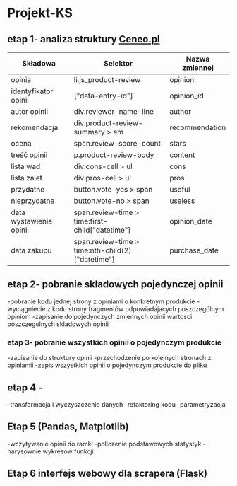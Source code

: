 # Projekt-KS
## etap 1- analiza struktury [Ceneo.pl](https://www.ceneo.pl/)
|Składowa                |Selektor                                         |Nazwa zmiennej|
|------------------------|-------------------------------------------------|--------------|
|opinia                  |li.js_product-review                             |opinion       |
|identyfikator opinii    |["data-entry-id"]                                |opinion_id    |
|autor opinii            |div.reviewer-name-line                           |author        |
|rekomendacja            |div.product-review-summary > em                  |recommendation|
|ocena                   |span.review-score-count                          |stars         |
|treść opinii            |p.product-review-body                            |content       |
|lista wad               |div.cons-cell > ul                               |cons          |
|lista zalet             |div.pros-cell > ul                               |pros          |
|przydatne               |button.vote-yes > span                           |useful        |
|nieprzydatne            |button.vote-no > span                            |useless       |
|data wystawienia opinii |span.review-time > time:first-child["datetime"]  |opinion_date  |
|data zakupu             |span.review-time > time:nth-child(2)["datetime"] |purchase_date |

## etap 2- pobranie składowych pojedynczej opinii
-pobranie kodu jednej strony z opiniami o konkretnym produkcie
-wyciągniecie z kodu strony fragmentów odpowiadajacych poszczególnym opiniom
-zapisanie do pojedynczych zmiennych opinii wartosci poszczegolnych skladowych opinii

### etap 3- pobranie wszystkich opinii o pojedynczym produkcie
-zapisanie do struktury opinii
-przechodzenie po kolejnych stronach z opiniamii
-zapis wszystkich opinii o pojedynczym produkcie do pliku

## etap 4 -
-transformacja i wyczyszczenie danych 
-refaktoring kodu
-parametryzacja 

## Etap 5 (Pandas, Matplotlib)
-wczytywanie opinii do ramki 
-policzenie podstawowych statystyk
-narysownie wykresów funkcji

## Etap 6 interfejs webowy dla scrapera (Flask)